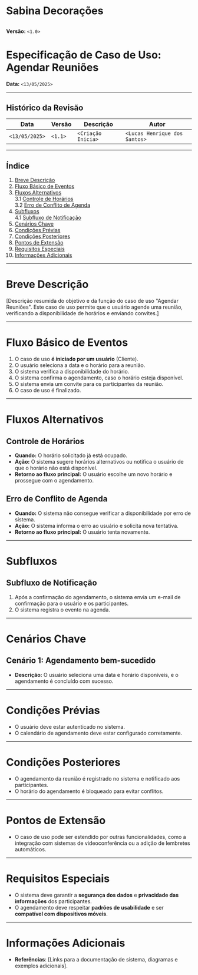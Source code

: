 # Sabina Decorações

## <Nome do Projeto>

**Versão:** `<1.0>`

# Especificação de Caso de Uso: Agendar Reuniões

**Data:** `<13/05/2025>`

<identificador do documento>

---

## Histórico da Revisão

| Data       | Versão | Descrição         | Autor     |
|------------|--------|-------------------|-----------|
| `<13/05/2025>` | `<1.1>` | `<Criação Inicia>` | `<Lucas Henrique dos Santos>` |

---

## Índice

1. [Breve Descrição](#breve-descrição)  
2. [Fluxo Básico de Eventos](#fluxo-básico-de-eventos)  
3. [Fluxos Alternativos](#fluxos-alternativos)  
   3.1 [Controle de Horários](#controle-de-horários)  
   3.2 [Erro de Conflito de Agenda](#erro-de-conflito-de-agenda)  
4. [Subfluxos](#subfluxos)  
   4.1 [Subfluxo de Notificação](#subfluxo-de-notificação)  
5. [Cenários Chave](#cenários-chave)  
6. [Condições Prévias](#condições-prévias)  
7. [Condições Posteriores](#condições-posteriores)  
8. [Pontos de Extensão](#pontos-de-extensão)  
9. [Requisitos Especiais](#requisitos-especiais)  
10. [Informações Adicionais](#informações-adicionais)  

---

# Breve Descrição

[Descrição resumida do objetivo e da função do caso de uso "Agendar Reuniões". Este caso de uso permite que o usuário agende uma reunião, verificando a disponibilidade de horários e enviando convites.]

---

# Fluxo Básico de Eventos

1. O caso de uso **é iniciado por um usuário** (Cliente).
2. O usuário seleciona a data e o horário para a reunião.
3. O sistema verifica a disponibilidade do horário.
4. O sistema confirma o agendamento, caso o horário esteja disponível.
5. O sistema envia um convite para os participantes da reunião.
6. O caso de uso é finalizado.

---

# Fluxos Alternativos

## Controle de Horários

- **Quando:** O horário solicitado já está ocupado.
- **Ação:** O sistema sugere horários alternativos ou notifica o usuário de que o horário não está disponível.
- **Retorno ao fluxo principal:** O usuário escolhe um novo horário e prossegue com o agendamento.

## Erro de Conflito de Agenda

- **Quando:** O sistema não consegue verificar a disponibilidade por erro de sistema.
- **Ação:** O sistema informa o erro ao usuário e solicita nova tentativa.
- **Retorno ao fluxo principal:** O usuário tenta novamente.

---

# Subfluxos

## Subfluxo de Notificação

1. Após a confirmação do agendamento, o sistema envia um e-mail de confirmação para o usuário e os participantes.
2. O sistema registra o evento na agenda.

---

# Cenários Chave

## Cenário 1: Agendamento bem-sucedido

- **Descrição:** O usuário seleciona uma data e horário disponíveis, e o agendamento é concluído com sucesso.

---

# Condições Prévias

- O usuário deve estar autenticado no sistema.
- O calendário de agendamento deve estar configurado corretamente.

---

# Condições Posteriores

- O agendamento da reunião é registrado no sistema e notificado aos participantes.
- O horário do agendamento é bloqueado para evitar conflitos.

---

# Pontos de Extensão

- O caso de uso pode ser estendido por outras funcionalidades, como a integração com sistemas de videoconferência ou a adição de lembretes automáticos.

---

# Requisitos Especiais

- O sistema deve garantir a **segurança dos dados** e **privacidade das informações** dos participantes.
- O agendamento deve respeitar **padrões de usabilidade** e ser **compatível com dispositivos móveis**.

---

# Informações Adicionais

- **Referências**: [Links para a documentação de sistema, diagramas e exemplos adicionais].
